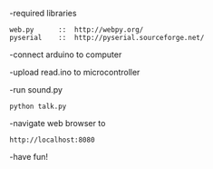 -required libraries

    web.py      ::  http://webpy.org/
    pyserial    ::  http://pyserial.sourceforge.net/
    
-connect arduino to computer

-upload read.ino to microcontroller

-run sound.py

    python talk.py
 
-navigate web browser to
  
    http://localhost:8080

-have fun!